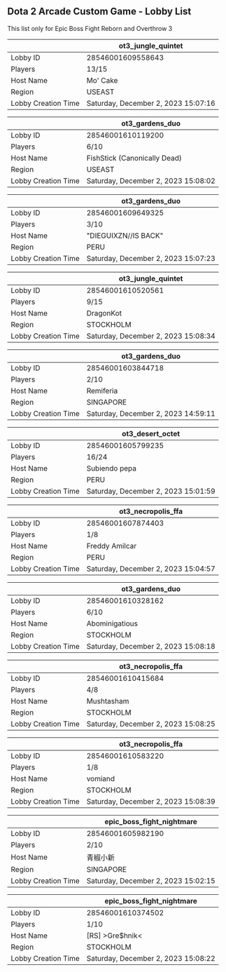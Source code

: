 ## Dota 2 Arcade Custom Game - Lobby List

This list only for Epic Boss Fight Reborn and Overthrow 3

|  | ot3_jungle_quintet |
| ------ | ------ |
| Lobby ID | 28546001609558643 |
| Players | 13/15 |
| Host Name | Mo' Cake |
| Region | USEAST |
| Lobby Creation Time | Saturday, December 2, 2023 15:07:16 |


|  | ot3_gardens_duo |
| ------ | ------ |
| Lobby ID | 28546001610119200 |
| Players | 6/10 |
| Host Name | FishStick (Canonically Dead) |
| Region | USEAST |
| Lobby Creation Time | Saturday, December 2, 2023 15:08:02 |


|  | ot3_gardens_duo |
| ------ | ------ |
| Lobby ID | 28546001609649325 |
| Players | 3/10 |
| Host Name | "DIEGUIXZN//IS BACK" |
| Region | PERU |
| Lobby Creation Time | Saturday, December 2, 2023 15:07:23 |


|  | ot3_jungle_quintet |
| ------ | ------ |
| Lobby ID | 28546001610520561 |
| Players | 9/15 |
| Host Name | DragonKot |
| Region | STOCKHOLM |
| Lobby Creation Time | Saturday, December 2, 2023 15:08:34 |


|  | ot3_gardens_duo |
| ------ | ------ |
| Lobby ID | 28546001603844718 |
| Players | 2/10 |
| Host Name | Remiferia |
| Region | SINGAPORE |
| Lobby Creation Time | Saturday, December 2, 2023 14:59:11 |


|  | ot3_desert_octet |
| ------ | ------ |
| Lobby ID | 28546001605799235 |
| Players | 16/24 |
| Host Name | Subiendo pepa |
| Region | PERU |
| Lobby Creation Time | Saturday, December 2, 2023 15:01:59 |


|  | ot3_necropolis_ffa |
| ------ | ------ |
| Lobby ID | 28546001607874403 |
| Players | 1/8 |
| Host Name | Freddy Amilcar |
| Region | PERU |
| Lobby Creation Time | Saturday, December 2, 2023 15:04:57 |


|  | ot3_gardens_duo |
| ------ | ------ |
| Lobby ID | 28546001610328162 |
| Players | 6/10 |
| Host Name | Abominigatious |
| Region | STOCKHOLM |
| Lobby Creation Time | Saturday, December 2, 2023 15:08:18 |


|  | ot3_necropolis_ffa |
| ------ | ------ |
| Lobby ID | 28546001610415684 |
| Players | 4/8 |
| Host Name | Mushtasham |
| Region | STOCKHOLM |
| Lobby Creation Time | Saturday, December 2, 2023 15:08:25 |


|  | ot3_necropolis_ffa |
| ------ | ------ |
| Lobby ID | 28546001610583220 |
| Players | 1/8 |
| Host Name | vomiand |
| Region | STOCKHOLM |
| Lobby Creation Time | Saturday, December 2, 2023 15:08:39 |


|  | epic_boss_fight_nightmare |
| ------ | ------ |
| Lobby ID | 28546001605982190 |
| Players | 2/10 |
| Host Name | 青椒小新 |
| Region | SINGAPORE |
| Lobby Creation Time | Saturday, December 2, 2023 15:02:15 |


|  | epic_boss_fight_nightmare |
| ------ | ------ |
| Lobby ID | 28546001610374502 |
| Players | 1/10 |
| Host Name | [RS] >Gre$hnik< |
| Region | STOCKHOLM |
| Lobby Creation Time | Saturday, December 2, 2023 15:08:22 |


